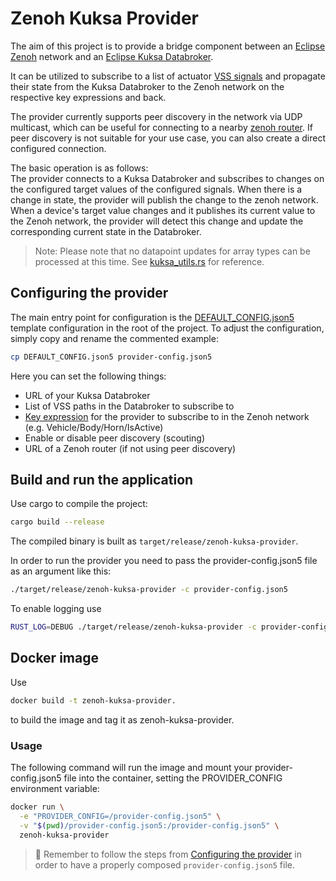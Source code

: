 # Zenoh Kuksa Provider

The aim of this project is to provide a bridge component between an [Eclipse Zenoh](https://github.com/eclipse-zenoh/zenoh)
network and an [Eclipse Kuksa Databroker](https://github.com/eclipse-kuksa/kuksa-databroker).

It can be utilized to subscribe to a list of actuator
[VSS signals](https://covesa.github.io/vehicle_signal_specification/rule_set/data_entry/sensor_actuator/index.html)
and propagate their state from the Kuksa Databroker to the Zenoh network on the respective key expressions and back.

The provider currently supports peer discovery in the network via UDP multicast,
which can be useful for connecting to a nearby
[zenoh router](https://github.com/eclipse-zenoh/zenoh/tree/main/zenohd).
If peer discovery is not suitable for your use case, you can also create a
direct configured connection.

The basic operation is as follows: \
The provider connects to a Kuksa Databroker and subscribes to changes on the configured
target values of the configured signals. When there is a change in state, the provider will publish the
change to the zenoh network. When a device's target value changes and it publishes its current value
to the Zenoh network, the provider will detect this change and update the corresponding
current state in the Databroker.

> Note: Please note that no datapoint updates for array types can be processed at this time. See
> [kuksa_utils.rs](src/utils/kuksa_utils.rs) for reference.

## Configuring the provider

The main entry point for configuration is the [DEFAULT_CONFIG.json5](DEFAULT_CONFIG.json5)
template configuration in the root of the project.
To adjust the configuration, simply copy and rename the commented example:

```bash
cp DEFAULT_CONFIG.json5 provider-config.json5
```

Here you can set the following things:

- URL of your Kuksa Databroker
- List of VSS paths in the Databroker to subscribe to
- [Key expression](https://zenoh.io/docs/manual/abstractions/) for the provider to subscribe to in the Zenoh network
(e.g. Vehicle/Body/Horn/IsActive)
- Enable or disable peer discovery (scouting)
- URL of a Zenoh router (if not using peer discovery)

## Build and run the application

Use cargo to compile the project:

```bash
cargo build --release
```

The compiled binary is built as `target/release/zenoh-kuksa-provider`.

In order to run the provider you need to pass the provider-config.json5 file as an argument like this:

```bash
./target/release/zenoh-kuksa-provider -c provider-config.json5
```

To enable logging use

```bash
RUST_LOG=DEBUG ./target/release/zenoh-kuksa-provider -c provider-config.json5
```

## Docker image

Use

```bash
docker build -t zenoh-kuksa-provider.
```

to build the image and tag it as zenoh-kuksa-provider.

### Usage

The following command will run the image and mount your provider-config.json5 file into the container,
setting the PROVIDER_CONFIG environment variable:

```bash
docker run \
  -e "PROVIDER_CONFIG=/provider-config.json5" \
  -v "$(pwd)/provider-config.json5:/provider-config.json5" \
  zenoh-kuksa-provider
```

> 🚧 Remember to follow the steps from [Configuring the provider](#configuring-the-provider) in order to
> have a properly composed `provider-config.json5` file.
